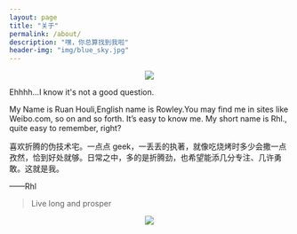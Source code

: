 ```yaml
---
layout: page
title: "关于"
permalink: /about/
description: "嘿，你总算找到我啦"
header-img: "img/blue_sky.jpg"
---
```


<center>
    <p><img src="http://ww3.sinaimg.cn/small/da61d71fgw1e79oiolgm2j205k05k74q.jpg" align="center"></p>
</center>

Ehhhh...I know it's not a good question.

My Name is Ruan Houli,English name is Rowley.You may find me in sites like Weibo.com, so on and so forth. It’s easy to know me. My short name is Rhl., quite easy to remember, right?

喜欢折腾的伪技术宅。一点点 geek，一丢丢的执著，就像吃烧烤时多少会撒一点孜然，恰到好处就够。日常之中，多的是折腾劲，也希望能添几分专注、几许勇敢。这就是我。

——Rhl


> Live long and prosper

<center>
    <p><img src="http://dreamofbook.qiniudn.com/hacker.png" align="center"></p>
</center>
